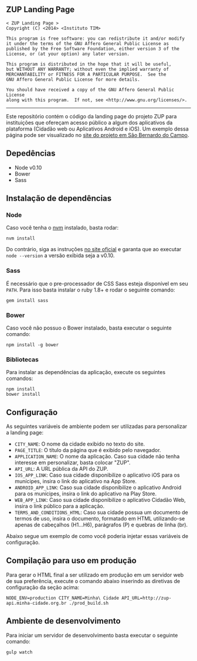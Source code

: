 ## ZUP Landing Page

    < ZUP Landing Page >
    Copyright (C) <2014> <Instituto TIM>

    This program is free software: you can redistribute it and/or modify
    it under the terms of the GNU Affero General Public License as
    published by the Free Software Foundation, either version 3 of the
    License, or (at your option) any later version.

    This program is distributed in the hope that it will be useful,
    but WITHOUT ANY WARRANTY; without even the implied warranty of
    MERCHANTABILITY or FITNESS FOR A PARTICULAR PURPOSE.  See the
    GNU Affero General Public License for more details.

    You should have received a copy of the GNU Affero General Public License
    along with this program.  If not, see <http://www.gnu.org/licenses/>.
    
--- 

Este repositório contém o código da landing page do projeto ZUP para instituições que ofereçam acesso público a algum
dos aplicativos da plataforma (Cidadão web ou Aplicativos Android e iOS). Um exemplo dessa página pode ser visualizado
no [site do projeto em São Bernardo do Campo](http://vcsbc.saobernardo.sp.gov.br/).

## Depedências

 - Node v0.10
 - Bower
 - Sass
 
## Instalação de dependências

### Node

Caso você tenha o [nvm](https://github.com/creationix/nvm) instalado, basta rodar:

```
nvm install
```

Do contrário, siga as instruções [no site oficial](https://nodejs.org/en/download/releases/) e garanta que ao executar
`node --version` a versão exibida seja a v0.10.

### Sass

É necessário que o pre-processador de CSS Sass esteja disponível em seu `PATH`. Para isso basta instalar o ruby 1.8+ e
rodar o seguinte comando:

```
gem install sass
```

### Bower

Caso você não possuo o Bower instalado, basta executar o seguinte comando: 

```
npm install -g bower
```

### Bibliotecas

Para instalar as dependências da aplicação, execute os seguintes comandos:

```
npm install
bower install
```

## Configuração

As seguintes variáveis de ambiente podem ser utilizadas para personalizar a landing page:

  - `CITY_NAME`: O nome da cidade exibido no texto do site.
  - `PAGE_TITLE`: O título da página que é exibido pelo navegador.
  - `APPLICATION_NAME`: O nome da aplicação. Caso sua cidade não tenha interesse em personalizar, basta colocar "ZUP".
  - `API_URL`: A URL pública da API do ZUP.
  - `IOS_APP_LINK`: Caso sua cidade disponibilize o aplicativo iOS para os munícipes, insira o link do aplicativo na App Store.
  - `ANDROID_APP_LINK`: Caso sua cidade disponibilize o aplicativo Android para os munícipes, insira o link do aplicativo na Play Store.
  - `WEB_APP_LINK`: Caso sua cidade disponibilize o aplicativo Cidadão Web, insira o link público para a aplicação.
  - `TERMS_AND_CONDITIONS_HTML`: Caso sua cidade possua um documento de termos de uso, insira o documento, formatado em HTML utilizando-se apenas de cabeçalhos (H1...H6), parágrafos (P) e quebras de linha (br).

Abaixo segue um exemplo de como você poderia injetar essas variáveis de configuração.

## Compilação para uso em produção

Para gerar o HTML final a ser utilizado em produção em um servidor web de sua preferência, execute o comando abaixo
inserindo as diretivas de configuração da seção acima:

```
NODE_ENV=production CITY_NAME=Minha\ Cidade API_URL=http://zup-api.minha-cidade.org.br ./prod_build.sh
```

## Ambiente de desenvolvimento

Para iniciar um servidor de desenvolvimento basta executar o seguinte comando:

```
gulp watch
```
